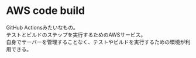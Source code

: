 # AWS code build

GitHub Actionsみたいなもの。  
テストとビルドのステップを実行するためのAWSサービス。  
自身でサーバーを管理することなく、テストやビルドを実行するための環境が利用できる。

